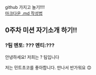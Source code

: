 github 가지고 놀기!!!!          
[마크다운 .md 작성법](https://gist.github.com/ihoneymon/652be052a0727ad59601)                       

## 0주차 미션 자기소개 하기!!

### ?팀 멘토: ??? 멘티:???


안녕하세요! 저희는 ?  팀입니다 

저는 민트초코를 좋아합니다.
만나서 반가워요 😊
